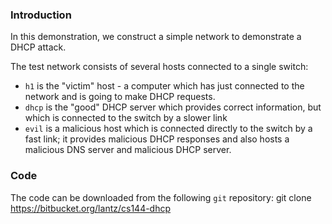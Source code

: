 ### Introduction

In this demonstration, we construct a simple network to demonstrate a DHCP attack.

The test network consists of several hosts connected to a single switch:

* `h1` is the "victim" host - a computer which has just connected to the network and is going to make DHCP requests.
* `dhcp` is the "good" DHCP server which provides correct information, but which is connected to the switch by a slower link
* `evil` is a malicious host which is connected directly to the switch by a fast link; it provides malicious DHCP responses and also hosts a malicious DNS server and malicious DHCP server.

### Code
The code can be downloaded from the following `git` repository:
    git clone https://bitbucket.org/lantz/cs144-dhcp